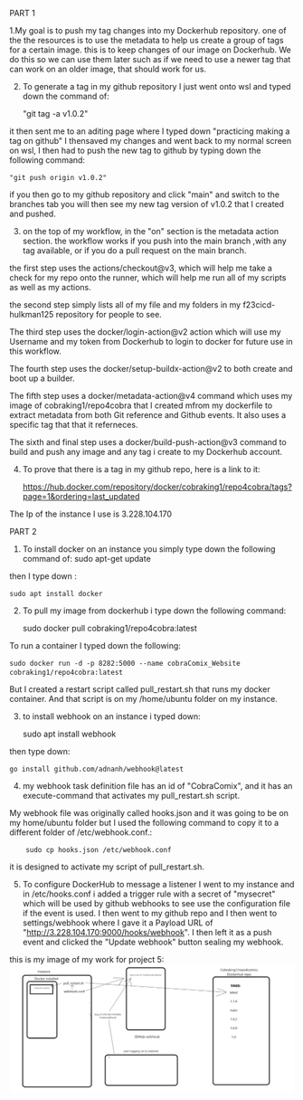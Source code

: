 PART 1

1.My goal is to push my tag changes into my Dockerhub repository. one of the the resources is to use the metadata to help us create a group of tags for a certain image. this is to keep changes of our image on Dockerhub. We do this so we can use them later such as if we need to use a newer tag that can work on an older image, that should work for us.



2. To generate a tag in my github repository I just went onto wsl and typed down the command of: 

    "git tag -a v1.0.2" 

it then sent me to an aditing page where I typed down "practicing making a tag on github" I thensaved my changes and went back to my normal screen on wsl, I then had to push the new tag to github by typing down the following command:

    "git push origin v1.0.2"

if you then go to my github repository and click "main" and switch to the branches tab you will then see my new tag version of v1.0.2 that I created and pushed.

3.  on the top of my workflow, in the "on" section is the metadata action section. the workflow works if you push into the main branch ,with any tag available, or if you do a pull request on the main branch.



the first step uses the actions/checkout@v3, which will help me take a check for my repo onto the runner, which will help me run all of my scripts as well as my actions.

the second step simply lists all of my file and my folders in my f23cicd-hulkman125 repository for people to see.

The third step uses the docker/login-action@v2 action which will use my Username and my token from Dockerhub to login to docker for future use in this workflow.

The fourth step uses the docker/setup-buildx-action@v2 to both create and boot up a builder.

The fifth step uses a docker/metadata-action@v4 command which uses my image of cobraking1/repo4cobra that I created mfrom my dockerfile to extract metadata from both Git reference and Github events. It also uses a specific tag that that it referneces.

The sixth and final step uses a docker/build-push-action@v3 command to build and push any image and any tag i create to my Dockerhub account.

4. To prove that there is a tag in my github repo, here is a link to it:

    https://hub.docker.com/repository/docker/cobraking1/repo4cobra/tags?page=1&ordering=last_updated


The Ip of the instance I use is 3.228.104.170

PART 2

1. To install docker on an instance you simply type down the following command of:
    sudo apt-get update

then I type down :


    sudo apt install docker

2. To pull my image from dockerhub i type down the following command:


    sudo docker pull cobraking1/repo4cobra:latest

To run a container I typed down the following:


    sudo docker run -d -p 8282:5000 --name cobraComix_Website cobraking1/repo4cobra:latest

But I created a restart script called pull_restart.sh that runs my docker container. And that script is on my /home/ubuntu folder on my instance.

3. to install webhook on an instance i typed down:


    sudo apt install webhook

then type down:

    go install github.com/adnanh/webhook@latest

4. my webhook task definition file has an id of "CobraComix", and it has an execute-command that activates my pull_restart.sh script.

My webhook file was originally called hooks.json and it was going to be on my home/ubuntu folder but I used the following command to copy it to a different folder of /etc/webhook.conf.:

        sudo cp hooks.json /etc/webhook.conf

it is designed to activate my script of  pull_restart.sh.

5. To configure DockerHub to message a listener I went to my instance and in /etc/hooks.conf i added a trigger rule with a secret of "mysecret" which will be used by github webhooks to see use the configuration file if the event is used. I then went to my github repo and I then went to settings/webhook where I gave it a Payload URL of "http://3.228.104.170:9000/hooks/webhook". I then left it as a push event and clicked the "Update webhook" button sealing my webhook.


this is my image of my work for project 5:
      ![alt text](Project5Presentation.jpg)
